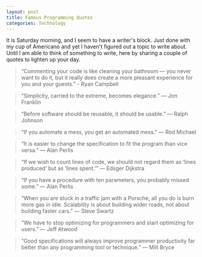 ```yaml
---
layout: post
title: Famous Programming Quotes
categories: Technology
---
```


It is Saturday morning, and I seem to have a writer's block. Just done with my cup of Americano and yet I haven't figured out a topic to write about. Until I am able to think of something to write, here by sharing a couple of quotes to lighten up your day.

>“Commenting your code is like cleaning your bathroom — you never want to do it, but it really does create a more pleasant experience for you and your guests.” - Ryan Campbell

>“Simplicity, carried to the extreme, becomes elegance.” — Jon Franklin

>“Before software should be reusable, it should be usable.” — Ralph Johnson

>“If you automate a mess, you get an automated mess.” — Rod Michael

>“It is easier to change the specification to fit the program than vice versa.” — Alan Perlis

>“If we wish to count lines of code, we should not regard them as ‘lines produced’ but as ‘lines spent.'” — Edsger Dijkstra

>“If you have a procedure with ten parameters, you probably missed some.” — Alan Perlis

>“When you are stuck in a traffic jam with a Porsche, all you do is burn more gas in idle.  Scalability is about building wider roads, not about building faster cars.” — Steve Swartz

>“We have to stop optimizing for programmers and start optimizing for users.” — Jeff Atwood

>“Good specifications will always improve programmer productivity far better than any programming tool or technique.” — Milt Bryce